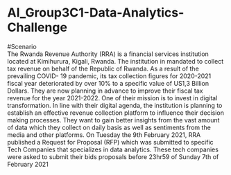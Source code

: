 # AI_Group3C1-Data-Analytics-Challenge

#Scenario  
The Rwanda Revenue Authority (RRA) is a financial services institution located at Kimihurura, Kigali, Rwanda.
The institution in mandated to collect tax revenue on behalf of the Republic of Rwanda. As a result of the prevailing COVID- 19 pandemic, its tax collection figures for 2020-2021 fiscal year deteriorated by over 10% to a specific value of US1,3 Billion Dollars. They are now planning in advance to improve their fiscal tax revenue for the year 2021-2022. One of their mission is to invest in digital transformation. 
In line with their digital agenda, the institution is planning to establish an effective revenue collection platform to influence their decision making processes. 
They want to gain better insights from the vast amount of data which they collect on daily basis as well as sentiments from the media and other platforms. 
On Tuesday the 9th February 2021, RRA published a Request for Proposal (RFP) which was submitted to specific Tech Companies that specializes in data analytics. These tech companies were asked to submit their bids proposals before 23hr59 of Sunday 7th of February 2021
